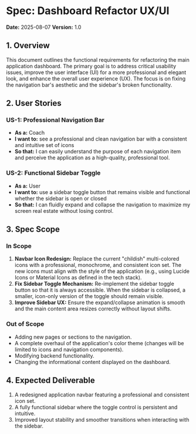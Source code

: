# Spec: Dashboard Refactor UX/UI

**Date:** 2025-08-07
**Version:** 1.0

## 1. Overview
This document outlines the functional requirements for refactoring the main application dashboard. The primary goal is to address critical usability issues, improve the user interface (UI) for a more professional and elegant look, and enhance the overall user experience (UX). The focus is on fixing the navigation bar's aesthetic and the sidebar's broken functionality.

## 2. User Stories

### US-1: Professional Navigation Bar
- **As a:** Coach
- **I want to:** see a professional and clean navigation bar with a consistent and intuitive set of icons
- **So that:** I can easily understand the purpose of each navigation item and perceive the application as a high-quality, professional tool.

### US-2: Functional Sidebar Toggle
- **As a:** User
- **I want to:** use a sidebar toggle button that remains visible and functional whether the sidebar is open or closed
- **So that:** I can fluidly expand and collapse the navigation to maximize my screen real estate without losing control.

## 3. Spec Scope

### In Scope
1.  **Navbar Icon Redesign:** Replace the current "childish" multi-colored icons with a professional, monochrome, and consistent icon set. The new icons must align with the style of the application (e.g., using Lucide Icons or Material Icons as defined in the tech stack).
2.  **Fix Sidebar Toggle Mechanism:** Re-implement the sidebar toggle button so that it is always accessible. When the sidebar is collapsed, a smaller, icon-only version of the toggle should remain visible.
3.  **Improve Sidebar UX:** Ensure the expand/collapse animation is smooth and the main content area resizes correctly without layout shifts.

### Out of Scope
- Adding new pages or sections to the navigation.
- A complete overhaul of the application's color theme (changes will be limited to icons and navigation components).
- Modifying backend functionality.
- Changing the informational content displayed on the dashboard.

## 4. Expected Deliverable
1. A redesigned application navbar featuring a professional and consistent icon set.
2. A fully functional sidebar where the toggle control is persistent and intuitive.
3. Improved layout stability and smoother transitions when interacting with the sidebar.

